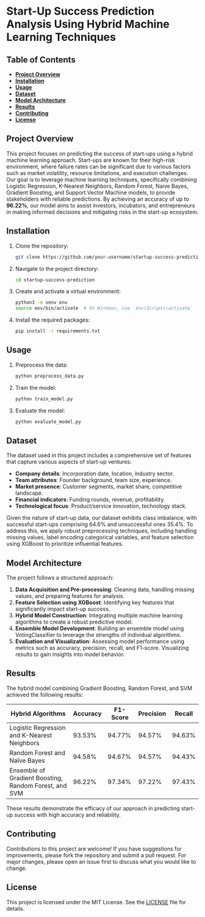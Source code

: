 # Start-Up Success Prediction Analysis Using Hybrid Machine Learning Techniques

## Table of Contents
- [**Project Overview**](#project-overview)
- [**Installation**](#installation)
- [**Usage**](#usage)
- [**Dataset**](#dataset)
- [**Model Architecture**](#model-architecture)
- [**Results**](#results)
- [**Contributing**](#contributing)
- [**License**](#license)

## Project Overview
This project focuses on predicting the success of start-ups using a hybrid machine learning approach. Start-ups are known for their high-risk environment, where failure rates can be significant due to various factors such as market volatility, resource limitations, and execution challenges. Our goal is to leverage machine learning techniques, specifically combining Logistic Regression, K-Nearest Neighbors, Random Forest, Naive Bayes, Gradient Boosting, and Support Vector Machine models, to provide stakeholders with reliable predictions. By achieving an accuracy of up to **96.22%**, our model aims to assist investors, incubators, and entrepreneurs in making informed decisions and mitigating risks in the start-up ecosystem.

## Installation
1. Clone the repository:
    ```bash
    git clone https://github.com/your-username/startup-success-prediction.git
    ```
2. Navigate to the project directory:
    ```bash
    cd startup-success-prediction
    ```
3. Create and activate a virtual environment:
    ```bash
    python3 -m venv env
    source env/bin/activate  # On Windows, use `env\Scripts\activate`
    ```
4. Install the required packages:
    ```bash
    pip install -r requirements.txt
    ```

## Usage
1. Preprocess the data:
    ```bash
    python preprocess_data.py
    ```
2. Train the model:
    ```bash
    python train_model.py
    ```
3. Evaluate the model:
    ```bash
    python evaluate_model.py
    ```

## Dataset
The dataset used in this project includes a comprehensive set of features that capture various aspects of start-up ventures:
- **Company details**: Incorporation date, location, industry sector.
- **Team attributes**: Founder background, team size, experience.
- **Market presence**: Customer segments, market share, competitive landscape.
- **Financial indicators**: Funding rounds, revenue, profitability.
- **Technological focus**: Product/service innovation, technology stack.

Given the nature of start-up data, our dataset exhibits class imbalance, with successful start-ups comprising 64.6% and unsuccessful ones 35.4%. To address this, we apply robust preprocessing techniques, including handling missing values, label encoding categorical variables, and feature selection using XGBoost to prioritize influential features.

## Model Architecture
The project follows a structured approach:
1. **Data Acquisition and Pre-processing**: Cleaning data, handling missing values, and preparing features for analysis.
2. **Feature Selection using XGBoost**: Identifying key features that significantly impact start-up success.
3. **Hybrid Model Construction**: Integrating multiple machine learning algorithms to create a robust predictive model.
4. **Ensemble Model Development**: Building an ensemble model using VotingClassifier to leverage the strengths of individual algorithms.
5. **Evaluation and Visualization**: Assessing model performance using metrics such as accuracy, precision, recall, and F1-score. Visualizing results to gain insights into model behavior.

## Results
The hybrid model combining Gradient Boosting, Random Forest, and SVM achieved the following results:

| **Hybrid Algorithms**                            | **Accuracy** | **F1-Score** | **Precision** | **Recall** |
|--------------------------------------------------|--------------|--------------|---------------|------------|
| Logistic Regression and K-Nearest Neighbors      | 93.53%       | 94.77%       | 94.57%        | 94.63%     |
| Random Forest and Naïve Bayes                    | 94.58%       | 94.67%       | 94.57%        | 94.43%     |
| Ensemble of Gradient Boosting, Random Forest, and SVM | 96.22%       | 97.34%       | 97.22%        | 97.43%     |

These results demonstrate the efficacy of our approach in predicting start-up success with high accuracy and reliability.

## Contributing
Contributions to this project are welcome! If you have suggestions for improvements, please fork the repository and submit a pull request. For major changes, please open an issue first to discuss what you would like to change.

## License
This project is licensed under the MIT License. See the [LICENSE](LICENSE) file for details.

